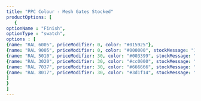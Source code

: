 ```yaml
---
title: "PPC Colour - Mesh Gates Stocked"
productOptions: [
   {
optionName : "Finish",
optionType : "swatch",
options : [
{name: "RAL 6005", priceModifier: 0, color: "#015925"},
{name: "RAL 9005", priceModifier: 0, color: "#000000", stockMessage: "10 Working Day Lead Time"},
{name: "RAL 5010", priceModifier: 30, color: "#003399", stockMessage: "10 Working Day Lead Time"},
{name: "RAL 3020", priceModifier: 30, color: "#cc0000", stockMessage: "10 Working Day Lead Time"},
{name: "RAL 7037", priceModifier: 30, color: "#666666", stockMessage: "10 Working Day Lead Time"},
{name: "RAL 8017", priceModifier: 30, color: "#3d1f14", stockMessage: "10 Working Day Lead Time"}
]
}
]
---
```

